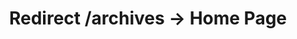 ---
title: "Redirect /archives → Home Page"
layout: redirect
url: /archives/      # the old URL people might visit
redirect: / # the new destination
---